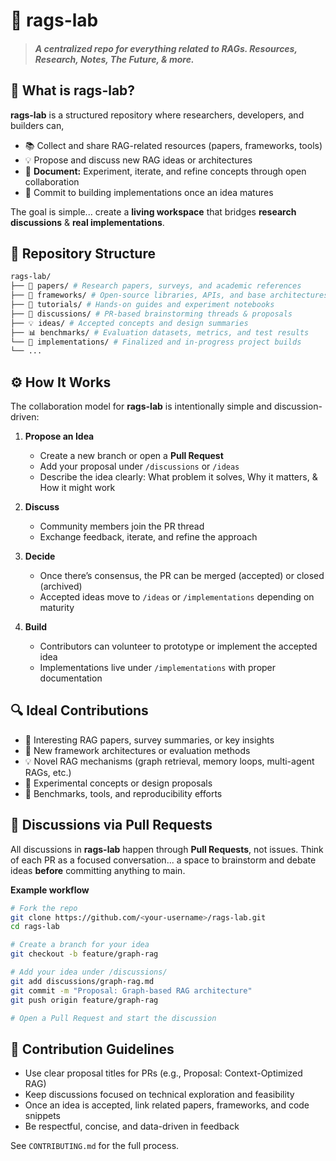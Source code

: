 # 🧪 rags-lab
> ##### A centralized repo for everything related to RAGs. Resources, Research, Notes, The Future, & more.

## 🧠 What is rags-lab?

**rags-lab** is a structured repository where researchers, developers, and builders can,
- 📚 Collect and share RAG-related resources (papers, frameworks, tools)
- 💡 Propose and discuss new RAG ideas or architectures
- 🧩 **Document:** Experiment, iterate, and refine concepts through open collaboration
- 🚀 Commit to building implementations once an idea matures

The goal is simple... create a **living workspace** that bridges **research discussions** & **real implementations**.

## 🧩 Repository Structure
```bash
rags-lab/
├── 📄 papers/ # Research papers, surveys, and academic references
├── 🧰 frameworks/ # Open-source libraries, APIs, and base architectures
├── 🧠 tutorials/ # Hands-on guides and experiment notebooks
├── 🧩 discussions/ # PR-based brainstorming threads & proposals
├── 💡 ideas/ # Accepted concepts and design summaries
├── 📊 benchmarks/ # Evaluation datasets, metrics, and test results
└── 🧪 implementations/ # Finalized and in-progress project builds
└── ...
```

## ⚙️ How It Works

The collaboration model for **rags-lab** is intentionally simple and discussion-driven:

1. **Propose an Idea**
   - Create a new branch or open a **Pull Request**  
   - Add your proposal under `/discussions` or `/ideas`  
   - Describe the idea clearly: What problem it solves, Why it matters, & How it might work  

2. **Discuss**
   - Community members join the PR thread
   - Exchange feedback, iterate, and refine the approach

3. **Decide**
   - Once there’s consensus, the PR can be merged (accepted) or closed (archived)  
   - Accepted ideas move to `/ideas` or `/implementations` depending on maturity  

4. **Build**
   - Contributors can volunteer to prototype or implement the accepted idea  
   - Implementations live under `/implementations` with proper documentation  

## 🔍 Ideal Contributions

- 📖 Interesting RAG papers, survey summaries, or key insights  
- 🧩 New framework architectures or evaluation methods  
- 💡 Novel RAG mechanisms (graph retrieval, memory loops, multi-agent RAGs, etc.)  
- 🧠 Experimental concepts or design proposals  
- 🧰 Benchmarks, tools, and reproducibility efforts  

## 💬 Discussions via Pull Requests

All discussions in **rags-lab** happen through **Pull Requests**, not issues. Think of each PR as a focused conversation... a space to brainstorm and debate ideas **before** committing anything to main.

**Example workflow**
```bash
# Fork the repo
git clone https://github.com/<your-username>/rags-lab.git
cd rags-lab

# Create a branch for your idea
git checkout -b feature/graph-rag

# Add your idea under /discussions/
git add discussions/graph-rag.md
git commit -m "Proposal: Graph-based RAG architecture"
git push origin feature/graph-rag

# Open a Pull Request and start the discussion
```

## 👥 Contribution Guidelines
- Use clear proposal titles for PRs (e.g., Proposal: Context-Optimized RAG)
- Keep discussions focused on technical exploration and feasibility
- Once an idea is accepted, link related papers, frameworks, and code snippets
- Be respectful, concise, and data-driven in feedback

See `CONTRIBUTING.md` for the full process.

